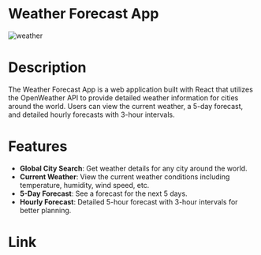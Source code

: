 # Weather Forecast App
![weather](https://github.com/user-attachments/assets/0e7b4730-11b1-4ba5-a4d2-bbc476096e1f)

# Description

The Weather Forecast App is a web application built with React that utilizes the OpenWeather API to provide detailed weather information for cities around the world. Users can view the current weather, a 5-day forecast, and detailed hourly forecasts with 3-hour intervals.

# Features

- **Global City Search**: Get weather details for any city around the world.
- **Current Weather**: View the current weather conditions including temperature, humidity, wind speed, etc.
- **5-Day Forecast**: See a forecast for the next 5 days.
- **Hourly Forecast**: Detailed 5-hour forecast with 3-hour intervals for better planning.
# Link
